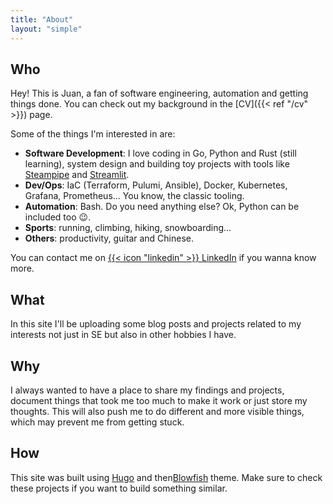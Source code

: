 ```yaml
---
title: "About"
layout: "simple"
---
```


## Who

Hey! This is Juan, a fan of software engineering, automation and getting things done. You can check out my background in the [CV]({{< ref "/cv" >}}) page.

Some of the things I'm interested in are:

- **Software Development**: I love  coding in Go, Python and Rust (still learning), system design and building toy projects with tools like [Steampipe](https://steampipe.io) and [Streamlit](https://streamlit.io).
- **Dev/Ops**: IaC (Terraform, Pulumi, Ansible), Docker, Kubernetes, Grafana, Prometheus... You know, the classic tooling.
- **Automation**: Bash. Do you need anything else? Ok, Python can be included too 😉.
- **Sports**: running, climbing, hiking, snowboarding...
- **Others**: productivity, guitar and Chinese.

 You can contact me on [{{< icon "linkedin" >}} LinkedIn](https://linkedin.com/in/juands0) if you wanna know more.

## What

In this site I'll be uploading some blog posts and projects related to my interests not just in SE but also in other hobbies I have.

## Why

I always wanted to have a place to share my findings and projects, document things that took me too much to make it work or just store my thoughts. This will also push me to do different and more visible things, which may prevent me from getting stuck.

## How

This site was built using [Hugo](https://gohugo.io) and then[Blowfish](https://blowfish.page) theme. Make sure to check these projects if you want to build something similar.
